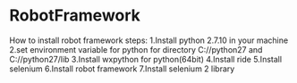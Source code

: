 # RobotFramework
How to install robot framework steps:
1.Install python 2.7.10 in your machine
2.set environment variable for python for directory C://python27 and C://python27/lib
3.Install wxpython for python(64bit)
4.Install ride 
5.Install selenium
6.Install robot framework
7.Install selenium 2 library

